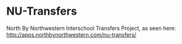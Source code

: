 # NU-Transfers

North By Northwestern Interschool Transfers Project, as seen here: http://apps.northbynorthwestern.com/nu-transfers/
